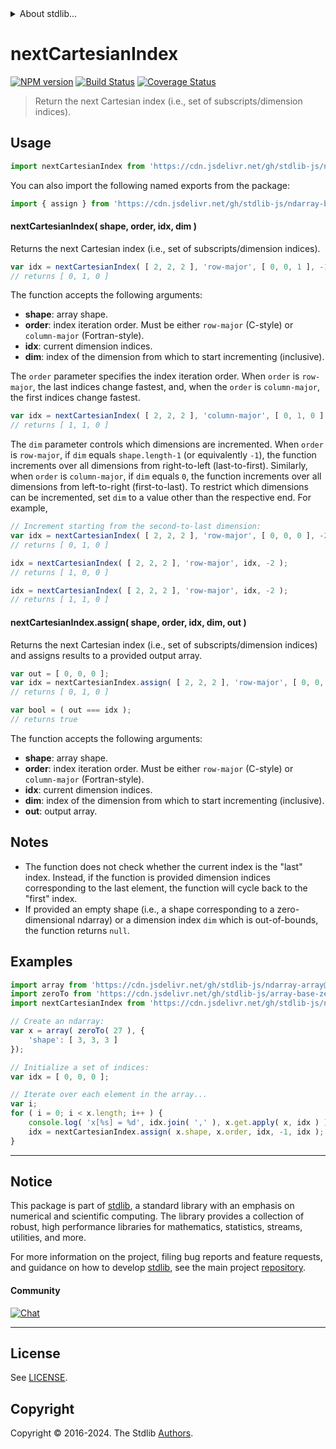 <!--

@license Apache-2.0

Copyright (c) 2023 The Stdlib Authors.

Licensed under the Apache License, Version 2.0 (the "License");
you may not use this file except in compliance with the License.
You may obtain a copy of the License at

   http://www.apache.org/licenses/LICENSE-2.0

Unless required by applicable law or agreed to in writing, software
distributed under the License is distributed on an "AS IS" BASIS,
WITHOUT WARRANTIES OR CONDITIONS OF ANY KIND, either express or implied.
See the License for the specific language governing permissions and
limitations under the License.

-->


<details>
  <summary>
    About stdlib...
  </summary>
  <p>We believe in a future in which the web is a preferred environment for numerical computation. To help realize this future, we've built stdlib. stdlib is a standard library, with an emphasis on numerical and scientific computation, written in JavaScript (and C) for execution in browsers and in Node.js.</p>
  <p>The library is fully decomposable, being architected in such a way that you can swap out and mix and match APIs and functionality to cater to your exact preferences and use cases.</p>
  <p>When you use stdlib, you can be absolutely certain that you are using the most thorough, rigorous, well-written, studied, documented, tested, measured, and high-quality code out there.</p>
  <p>To join us in bringing numerical computing to the web, get started by checking us out on <a href="https://github.com/stdlib-js/stdlib">GitHub</a>, and please consider <a href="https://opencollective.com/stdlib">financially supporting stdlib</a>. We greatly appreciate your continued support!</p>
</details>

# nextCartesianIndex

[![NPM version][npm-image]][npm-url] [![Build Status][test-image]][test-url] [![Coverage Status][coverage-image]][coverage-url] <!-- [![dependencies][dependencies-image]][dependencies-url] -->

> Return the next Cartesian index (i.e., set of subscripts/dimension indices).

<!-- Section to include introductory text. Make sure to keep an empty line after the intro `section` element and another before the `/section` close. -->

<section class="intro">

</section>

<!-- /.intro -->

<!-- Package usage documentation. -->



<section class="usage">

## Usage

```javascript
import nextCartesianIndex from 'https://cdn.jsdelivr.net/gh/stdlib-js/ndarray-base-next-cartesian-index@v0.2.1-deno/mod.js';
```

You can also import the following named exports from the package:

```javascript
import { assign } from 'https://cdn.jsdelivr.net/gh/stdlib-js/ndarray-base-next-cartesian-index@v0.2.1-deno/mod.js';
```

#### nextCartesianIndex( shape, order, idx, dim )

Returns the next Cartesian index (i.e., set of subscripts/dimension indices).

```javascript
var idx = nextCartesianIndex( [ 2, 2, 2 ], 'row-major', [ 0, 0, 1 ], -1 );
// returns [ 0, 1, 0 ]
```

The function accepts the following arguments:

-   **shape**: array shape.
-   **order**: index iteration order. Must be either `row-major` (C-style) or `column-major` (Fortran-style).
-   **idx**: current dimension indices.
-   **dim**: index of the dimension from which to start incrementing (inclusive).

The `order` parameter specifies the index iteration order. When `order` is `row-major`, the last indices change fastest, and, when the `order` is `column-major`, the first indices change fastest.

```javascript
var idx = nextCartesianIndex( [ 2, 2, 2 ], 'column-major', [ 0, 1, 0 ], 0 );
// returns [ 1, 1, 0 ]
```

The `dim` parameter controls which dimensions are incremented. When `order` is `row-major`, if `dim` equals `shape.length-1` (or equivalently `-1`), the function increments over all dimensions from right-to-left (last-to-first). Similarly, when `order` is `column-major`, if `dim` equals `0`, the function increments over all dimensions from left-to-right (first-to-last). To restrict which dimensions can be incremented, set `dim` to a value other than the respective end. For example,

```javascript
// Increment starting from the second-to-last dimension:
var idx = nextCartesianIndex( [ 2, 2, 2 ], 'row-major', [ 0, 0, 0 ], -2 );
// returns [ 0, 1, 0 ]

idx = nextCartesianIndex( [ 2, 2, 2 ], 'row-major', idx, -2 );
// returns [ 1, 0, 0 ]

idx = nextCartesianIndex( [ 2, 2, 2 ], 'row-major', idx, -2 );
// returns [ 1, 1, 0 ]
```

#### nextCartesianIndex.assign( shape, order, idx, dim, out )

Returns the next Cartesian index (i.e., set of subscripts/dimension indices) and assigns results to a provided output array.

```javascript
var out = [ 0, 0, 0 ];
var idx = nextCartesianIndex.assign( [ 2, 2, 2 ], 'row-major', [ 0, 0, 1 ], -1, out );
// returns [ 0, 1, 0 ]

var bool = ( out === idx );
// returns true
```

The function accepts the following arguments:

-   **shape**: array shape.
-   **order**: index iteration order. Must be either `row-major` (C-style) or `column-major` (Fortran-style).
-   **idx**: current dimension indices.
-   **dim**: index of the dimension from which to start incrementing (inclusive).
-   **out**: output array.

</section>

<!-- /.usage -->

<!-- Package usage notes. Make sure to keep an empty line after the `section` element and another before the `/section` close. -->

<section class="notes">

## Notes

-   The function does not check whether the current index is the "last" index. Instead, if the function is provided dimension indices corresponding to the last element, the function will cycle back to the "first" index.
-   If provided an empty shape (i.e., a shape corresponding to a zero-dimensional ndarray) or a dimension index `dim` which is out-of-bounds, the function returns `null`.

</section>

<!-- /.notes -->

<!-- Package usage examples. -->

<section class="examples">

## Examples

<!-- eslint no-undef: "error" -->

```javascript
import array from 'https://cdn.jsdelivr.net/gh/stdlib-js/ndarray-array@deno/mod.js';
import zeroTo from 'https://cdn.jsdelivr.net/gh/stdlib-js/array-base-zero-to@deno/mod.js';
import nextCartesianIndex from 'https://cdn.jsdelivr.net/gh/stdlib-js/ndarray-base-next-cartesian-index@v0.2.1-deno/mod.js';

// Create an ndarray:
var x = array( zeroTo( 27 ), {
    'shape': [ 3, 3, 3 ]
});

// Initialize a set of indices:
var idx = [ 0, 0, 0 ];

// Iterate over each element in the array...
var i;
for ( i = 0; i < x.length; i++ ) {
    console.log( 'x[%s] = %d', idx.join( ',' ), x.get.apply( x, idx ) );
    idx = nextCartesianIndex.assign( x.shape, x.order, idx, -1, idx );
}
```

</section>

<!-- /.examples -->

<!-- Section to include cited references. If references are included, add a horizontal rule *before* the section. Make sure to keep an empty line after the `section` element and another before the `/section` close. -->

<section class="references">

</section>

<!-- /.references -->

<!-- Section for related `stdlib` packages. Do not manually edit this section, as it is automatically populated. -->

<section class="related">

</section>

<!-- /.related -->

<!-- Section for all links. Make sure to keep an empty line after the `section` element and another before the `/section` close. -->


<section class="main-repo" >

* * *

## Notice

This package is part of [stdlib][stdlib], a standard library with an emphasis on numerical and scientific computing. The library provides a collection of robust, high performance libraries for mathematics, statistics, streams, utilities, and more.

For more information on the project, filing bug reports and feature requests, and guidance on how to develop [stdlib][stdlib], see the main project [repository][stdlib].

#### Community

[![Chat][chat-image]][chat-url]

---

## License

See [LICENSE][stdlib-license].


## Copyright

Copyright &copy; 2016-2024. The Stdlib [Authors][stdlib-authors].

</section>

<!-- /.stdlib -->

<!-- Section for all links. Make sure to keep an empty line after the `section` element and another before the `/section` close. -->

<section class="links">

[npm-image]: http://img.shields.io/npm/v/@stdlib/ndarray-base-next-cartesian-index.svg
[npm-url]: https://npmjs.org/package/@stdlib/ndarray-base-next-cartesian-index

[test-image]: https://github.com/stdlib-js/ndarray-base-next-cartesian-index/actions/workflows/test.yml/badge.svg?branch=v0.2.1
[test-url]: https://github.com/stdlib-js/ndarray-base-next-cartesian-index/actions/workflows/test.yml?query=branch:v0.2.1

[coverage-image]: https://img.shields.io/codecov/c/github/stdlib-js/ndarray-base-next-cartesian-index/main.svg
[coverage-url]: https://codecov.io/github/stdlib-js/ndarray-base-next-cartesian-index?branch=main

<!--

[dependencies-image]: https://img.shields.io/david/stdlib-js/ndarray-base-next-cartesian-index.svg
[dependencies-url]: https://david-dm.org/stdlib-js/ndarray-base-next-cartesian-index/main

-->

[chat-image]: https://img.shields.io/gitter/room/stdlib-js/stdlib.svg
[chat-url]: https://app.gitter.im/#/room/#stdlib-js_stdlib:gitter.im

[stdlib]: https://github.com/stdlib-js/stdlib

[stdlib-authors]: https://github.com/stdlib-js/stdlib/graphs/contributors

[umd]: https://github.com/umdjs/umd
[es-module]: https://developer.mozilla.org/en-US/docs/Web/JavaScript/Guide/Modules

[deno-url]: https://github.com/stdlib-js/ndarray-base-next-cartesian-index/tree/deno
[deno-readme]: https://github.com/stdlib-js/ndarray-base-next-cartesian-index/blob/deno/README.md
[umd-url]: https://github.com/stdlib-js/ndarray-base-next-cartesian-index/tree/umd
[umd-readme]: https://github.com/stdlib-js/ndarray-base-next-cartesian-index/blob/umd/README.md
[esm-url]: https://github.com/stdlib-js/ndarray-base-next-cartesian-index/tree/esm
[esm-readme]: https://github.com/stdlib-js/ndarray-base-next-cartesian-index/blob/esm/README.md
[branches-url]: https://github.com/stdlib-js/ndarray-base-next-cartesian-index/blob/main/branches.md

[stdlib-license]: https://raw.githubusercontent.com/stdlib-js/ndarray-base-next-cartesian-index/main/LICENSE

</section>

<!-- /.links -->
